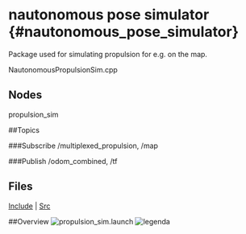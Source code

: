 # nautonomous pose simulator {#nautonomous_pose_simulator}

Package used for simulating propulsion for e.g. on the map. 

NautonomousPropulsionSim.cpp

## Nodes
propulsion_sim

##Topics

###Subscribe
/multiplexed_propulsion, /map

###Publish
/odom_combined, /tf



## Files
[Include](dir_c421d3994b05b237b08535058298dce4.html)  |  [Src](dir_6feef1e8bc4436bc2646ef4348b319d5.html)


##Overview
![propulsion_sim.launch](../images/launch_propulsion_sim.png)
![legenda](../images/legenda.png)
